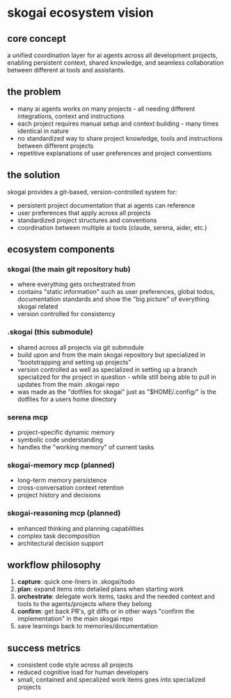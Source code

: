 # skogai ecosystem vision

## core concept

a unified coordination layer for ai agents across all development projects, enabling persistent context, shared knowledge, and seamless collaboration between different ai tools and assistants.

## the problem

- many ai agents works on many projects - all needing different integrations, context and instructions
- each project requires manual setup and context building - many times identical in nature
- no standardized way to share project knowledge, tools and instructions between different projects
- repetitive explanations of user preferences and project conventions

## the solution

skogai provides a git-based, version-controlled system for:

- persistent project documentation that ai agents can reference
- user preferences that apply across all projects
- standardized project structures and conventions
- coordination between multiple ai tools (claude, serena, aider, etc.)

## ecosystem components

### skogai (the main git repository hub)

- where everything gets orchestrated from
- contains "static information" such as user preferences, global todos, documentation standards and show the "big picture" of everything skogai related
- version controlled for consistency

### .skogai (this submodule)

- shared across all projects via git submodule
- build upon and from the main skogai repository but specialized in "bootstrapping and setting up projects"
- version controlled as well as specialized in setting up a branch specialized for the project in question - while still being able to pull in updates from the main .skogai repo
- was made as the "dotfiles for skogai" just as "$HOME/.config/" is the dotfiles for a users home directory

### serena mcp

- project-specific dynamic memory
- symbolic code understanding
- handles the "working memory" of current tasks

### skogai-memory mcp (planned)

- long-term memory persistence
- cross-conversation context retention
- project history and decisions

### skogai-reasoning mcp (planned)

- enhanced thinking and planning capabilities
- complex task decomposition
- architectural decision support

## workflow philosophy

1. **capture**: quick one-liners in .skogai/todo
2. **plan**: expand items into detailed plans when starting work
3. **orchestrate**: delegate work items, tasks and the needed context and tools to the agents/projects where they belong
4. **confirm**: get back PR's, git diffs or in other ways "confirm the implementation" in the main skogai repo
5. save learnings back to memories/documentation

## success metrics

- consistent code style across all projects
- reduced cognitive load for human developers
- small, contained and specalized work items goes into specialized projects

